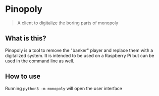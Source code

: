 # Pinopoly

> A client to digitalize the boring parts of monopoly

## What is this?

Pinopoly is a tool to remove the "banker" player and replace them with a digitalized system. It is intended to be used on a Raspberry Pi but can be used in the command line as well.

## How to use

Running `python3 -m monopoly` will open the user interface
